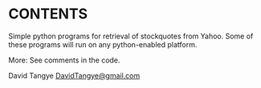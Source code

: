 CONTENTS
========
Simple python programs for retrieval of stockquotes from Yahoo. Some of these programs will run on any python-enabled platform.

More: See comments in the code.

David Tangye <DavidTangye@gmail.com> 
